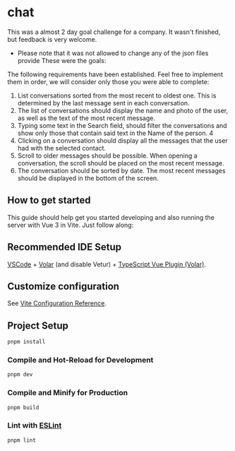# chat

This was a almost 2 day goal challenge for a company. It wasn't finished, but feedback is very welcome.

- Please note that it was not allowed to change any of the json files provide
  These were the goals:

The following requirements have been established. Feel free to implement them in order, we will
consider only those you were able to complete:

1. List conversations sorted from the most recent to oldest one. This is determined by the last
   message sent in each conversation.
2. The list of conversations should display the name and photo of the user, as well as the text of
   the most recent message.
3. Typing some text in the Search field, should filter the conversations and show only those that
   contain said text in the Name of the person.
   4
4. Clicking on a conversation should display all the messages that the user had with the selected
   contact.
5. Scroll to older messages should be possible. When opening a conversation, the scroll should be
   placed on the most recent message.
6. The conversation should be sorted by date. The most recent messages should be displayed in
   the bottom of the screen.

## How to get started

This guide should help get you started developing and also running the server with Vue 3 in Vite. Just follow along:

## Recommended IDE Setup

[VSCode](https://code.visualstudio.com/) + [Volar](https://marketplace.visualstudio.com/items?itemName=Vue.volar) (and disable Vetur) + [TypeScript Vue Plugin (Volar)](https://marketplace.visualstudio.com/items?itemName=Vue.vscode-typescript-vue-plugin).

## Customize configuration

See [Vite Configuration Reference](https://vitejs.dev/config/).

## Project Setup

```sh
pnpm install
```

### Compile and Hot-Reload for Development

```sh
pnpm dev
```

### Compile and Minify for Production

```sh
pnpm build
```

### Lint with [ESLint](https://eslint.org/)

```sh
pnpm lint
```
